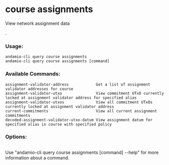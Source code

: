# course assignments
View network assignment data

.

### Usage:
```
andamio-cli query course assignments
andamio-cli query course assignments [command]
```

### Available Commands:
```
assignment-validator-address            Get a list of assignment validator addresses for course
assignment-validator-utxo               View commitment UTxO currently locked at assignment validator address for specified alias
assignment-validator-utxos              View all commitment UTxOs currently locked at assignment validator address
current-commitments                     View all current assignment commitments
decoded-assignment-validator-utxo-datum View assignment datum for specified alias in course with specified policy
```

### Options:
```

```

Use "andamio-cli query course assignments [command] --help" for more information about a command.

